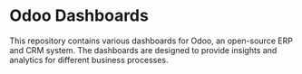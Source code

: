 # Odoo Dashboards

This repository contains various dashboards for Odoo, an open-source ERP and CRM system. The dashboards are designed to provide insights and analytics for different business processes.
